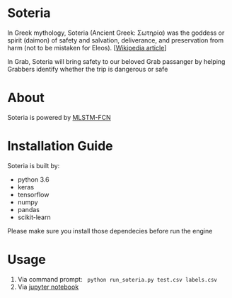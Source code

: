 # Soteria

In Greek mythology, Soteria (Ancient Greek: Σωτηρία) was the goddess or spirit (daimon) of safety and salvation, deliverance, and preservation from harm (not to be mistaken for Eleos). [[Wikipedia article](https://en.wikipedia.org/wiki/Soteria_(mythology))]

In Grab, Soteria will bring safety to our beloved Grab passanger by helping Grabbers identify whether the trip is dangerous or safe

# About
Soteria is powered by [MLSTM-FCN](https://github.com/titu1994/MLSTM-FCN)

# Installation Guide
Soteria is built by:
* python 3.6
* keras
* tensorflow
* numpy
* pandas
* scikit-learn

Please make sure you install those dependecies before run the engine

# Usage
1. Via command prompt:
``` python run_soteria.py test.csv labels.csv```
2. Via [jupyter notebook](http://github.com)

